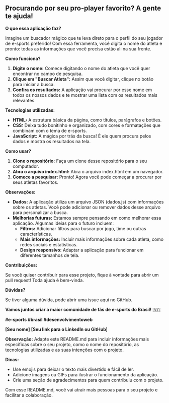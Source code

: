 ##  Procurando por seu pro-player favorito? A gente te ajuda! 

**O que essa aplicação faz?**

Imagine um buscador mágico que te leva direto para o perfil do seu jogador de e-sports preferido! Com essa ferramenta, você digita o nome do atleta e pronto: todas as informações que você precisa estão ali na sua frente. 

**Como funciona?**

1. **Digite o nome:** Comece digitando o nome do atleta que você quer encontrar no campo de pesquisa.
2. **Clique em "Buscar Atleta":** Assim que você digitar, clique no botão para iniciar a busca.
3. **Confira os resultados:** A aplicação vai procurar por esse nome em todos os nossos dados e te mostrar uma lista com os resultados mais relevantes.

**Tecnologias utilizadas:**

* **HTML:** A estrutura básica da página, como títulos, parágrafos e botões.
* **CSS:** Deixa tudo bonitinho e organizado, com cores e formatações que combinam com o tema de e-sports.
* **JavaScript:** A mágica por trás da busca! É ele quem procura pelos dados e mostra os resultados na tela.

**Como usar?**

1. **Clone o repositório:** Faça um clone desse repositório para o seu computador.
2. **Abra o arquivo index.html:** Abra o arquivo index.html em um navegador.
3. **Comece a pesquisar:** Pronto! Agora você pode começar a procurar por seus atletas favoritos.

**Observações:**

* **Dados:** A aplicação utiliza um arquivo JSON (dados.js) com informações sobre os atletas. Você pode adicionar ou remover dados desse arquivo para personalizar a busca.
* **Melhorias futuras:** Estamos sempre pensando em como melhorar essa aplicação. Algumas ideias para o futuro incluem:
    * **Filtros:** Adicionar filtros para buscar por jogo, time ou outras características.
    * **Mais informações:** Incluir mais informações sobre cada atleta, como redes sociais e estatísticas.
    * **Design responsivo:** Adaptar a aplicação para funcionar em diferentes tamanhos de tela.

**Contribuições:**

Se você quiser contribuir para esse projeto, fique à vontade para abrir um pull request! Toda ajuda é bem-vinda. 

**Dúvidas?**

Se tiver alguma dúvida, pode abrir uma issue aqui no GitHub.

**Vamos juntos criar a maior comunidade de fãs de e-sports do Brasil!** 🇧🇷

**#e-sports #brasil #desenvolvimentoweb**

**[Seu nome]**
**[Seu link para o LinkedIn ou GitHub]**

**Observação:** Adapte este README.md para incluir informações mais específicas sobre o seu projeto, como o nome do repositório, as tecnologias utilizadas e as suas intenções com o projeto. 

**Dicas:**

* Use emojis para deixar o texto mais divertido e fácil de ler.
* Adicione imagens ou GIFs para ilustrar o funcionamento da aplicação.
* Crie uma seção de agradecimentos para quem contribuiu com o projeto.

Com esse README.md, você vai atrair mais pessoas para o seu projeto e facilitar a colaboração. 
